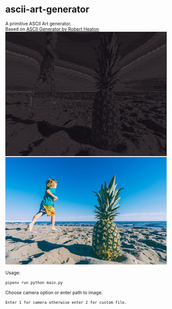 # ascii-art-generator
A primitive ASCII Art generator.\
Based on [ASCII Generator by Robert Heaton](https://robertheaton.com/2018/06/12/programming-projects-for-advanced-beginners-ascii-art/). 
![ascii-text](example/pineapple-ascii.png)
![image](example/pineapple.jpg)

Usage:
```bash
pipenv run python main.py
```
Choose camera option or enter path to image.
```
Enter 1 for camera otherwise enter 2 for custom file.
```
